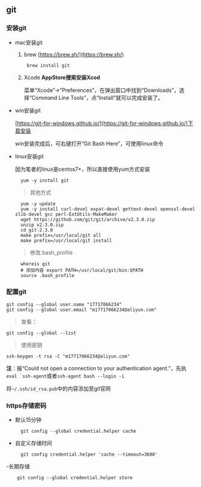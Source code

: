## git ##

### 安装git ###

- mac安装git
		
	1. brew [https://brew.sh/](https://brew.sh/)

			brew install git
	2. Xcode **AppStore搜索安装Xcod**
		
		菜单“Xcode”->“Preferences”，在弹出窗口中找到“Downloads”，选择“Command Line Tools”，点“Install”就可以完成安装了。

- win安装git

	[https://git-for-windows.github.io/](https://git-for-windows.github.io/)下载安装

	win安装完成后，可右键打开“Git Bash Here”，可使用linux命令

- linux安装git

	因为笔者的linux是centos7+，所以直接使用yum方式安装
	
		yum -y install git
	> 其他方式
	
		yum -y update
		yum -y install curl-devel expat-devel gettext-devel openssl-devel zlib-devel gcc perl-ExtUtils-MakeMaker
		wget https://github.com/git/git/archive/v2.3.0.zip
		unzip v2.3.0.zip
		cd git-2.3.0
		make prefix=/usr/local/git all
		make prefix=/usr/local/git install
	> 修改.bash_profile
	
		whereis git
		# 添加内容 export PATH=/usr/local/git/bin:$PATH
		source .bash_profile
		
### 配置git ###

	git config --global user.name "17717066234"
	git config --global user.email "m17717066234@aliyun.com"

> 查看：

	git config --global --list

> 使用密钥

	ssh-keygen -t rsa -C "m17717066234@aliyun.com"

**注**：报“Could not open a connection to your authentication agent.”，先执```eval `ssh-agent```或者```ssh-agent bash --login -i```

将```~/.ssh/id_rsa.pub```中的内容添加至git官网

### https存储密码 ###

- 默认15分钟

		git config --global credential.helper cache
- 自定义存储时间

		git config credential.helper 'cache --timeout=3600'
-长期存储

		git config --global credential.helper store